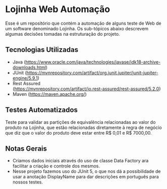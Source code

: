 
# Lojinha Web Automação

Esse é um repositório que contém a automação de alguns teste de Web de um software denominado Lojinha. Os sub-tópicos abaixo descrevem algumas decisões tomadas na estruturação do projeto.

## Tecnologias Utilizadas

 -  Java
(https://www.oracle.com/java/technologies/javase/jdk18-archive-downloads.html)
 - JUnit
(https://mvnrepository.com/artifact/org.junit.jupiter/junit-jupiter-engine/5.9.1)
 - Rest Assured  
(https://mvnrepository.com/artifact/io.rest-assured/rest-assured/5.2.0)
 - Maven
(https://maven.apache.org/)


## Testes Automatizados

Teste para validar as partições de equivalência relacionadas ao valor do produto na Lojinha, que estão relacionadas diretamente à regra de negócio que diz que o valor do produto deve estar entre R$ 0,01 e R$ 7000,00.

## Notas Gerais


-   Criamos dados iniciais através do uso de classe Data Factory ara facilitar a criação e controle dos mesmos.
-   Nesse projeto fazemos uso do JUnit 5, o que nos dá a possibilidade de usar a anotação DisplayName para dar descrições em português para nossos testes.
